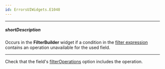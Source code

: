 ```yaml
---
id: ErrorsUIWidgets.E1048
---
```

---
##### shortDescription
Occurs in the **FilterBuilder** widget if a condition in the [filter expression](/Documentation/ApiReference/UI_Widgets/dxFilterBuilder/Configuration/#value) contains an operation unavailable for the used field.

---
Check that the field's [filterOperations](/Documentation/ApiReference/UI_Widgets/dxFilterBuilder/Field/#filterOperations) option includes the operation.